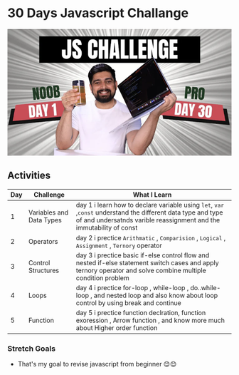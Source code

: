 # 30 Days Javascript Challange

![Javascript Thumbnail](Assets/JsChallenge.png)

## Activities

| Day | Challenge                | What I Learn                                                                                                                                                                        |
| --- | ------------------------ | ----------------------------------------------------------------------------------------------------------------------------------------------------------------------------------- |
| 1   | Variables and Data Types | day 1 i learn how to declare variable using `let`, `var` ,`const` understand the different data type and type of and undersatnds varible reassignment and the immutability of const|
| 2 | Operators | day 2 i prectice `Arithmatic` , `Comparision` , `Logical` , `Assignment` , `Ternory` operator |
| 3 | Control Structures | day 3 i prectice basic if-else control flow and nested if-else statement switch cases and apply ternory operator and solve combine multiple condition problem | 
| 4 | Loops | day 4 i prectice for-loop , while-loop , do..while-loop , and nested loop and also know about loop control by using break and continue |
| 5 | Function | day 5 i prectice function declration, function exoression , Arrow function , and know more much about Higher order function |
### **Stretch Goals**

- That's my goal to revise javascript from beginner 😊😊
